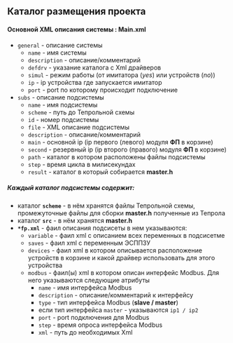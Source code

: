 ## Каталог размещения проекта
#### Основной XML описания системы : **Main.xml**
+ `general` - описание системы
  + `name` - имя системы
  + `description` - описание/комментарий
  + `defdrv` - указание каталога с Xml драйверов
  + `simul` - режим работы (от имитатора (*yes*) или устройств (*no*))
  + `ip` - ip устройства где запускается имитатор
  + `port` - port по которому происходит подключение
+ `subs` - описание подсистемы
  + `name` - имя подсистемы
  + `scheme` - путь до Тепрольной схемы
  + `id` - номер подсистемы
  + `file` - XML описание подсистемы
  + `description` - описание/комментарий   
  + `main` - основной ip (ip первого (левого) модуля **ФП** в корзине)
  + `second` - резервный ip (ip второго (правого) модуля **ФП** в корзине)
  + `path` -  каталог в котором расположены файлы подсистемы
  + `step` - время цикла в милисекундах
  + `result` - каталог в который собирается **master.h**

##### Каждый каталог подсистемы содержит:
+ каталог **`scheme`** - в нём хранятся файлы Тепрольной схемы, промежуточные файлы для сборки **master.h** полученные из Тепрола
+ каталог **`src`** - в нём хранятся **master.h**
+ **`*fp.xml`** - фаил описания подсисеты в нем указываются:
    * `variable` - фаил xml с описанием всех переменных в подсисетме
    * `saves` - фаил xml с переменным ЭСППЗУ
    * `devices` - фаил xml в котором описывается расположение устройств в корзине и какой драйвер использовать для этого устройства
    * `modbus` - фаил(ы) xml в котором описан интерфейс Modbus. Для него указываются следующие атрибуты
      *  `name` - имя интерфейса Modbus
      *  `description` - описание/комментарий к интерфейсу
      * `type` - тип интерфейса Modbus (**slave / master**)
      * если тип интерфейса `master` - указываются `ip1 / ip2` 
      * `port` -  port подключения для Modbus
      * `step` - время опроса интерфейса Modbus
      * `xml` - путь до необходимых Xml
